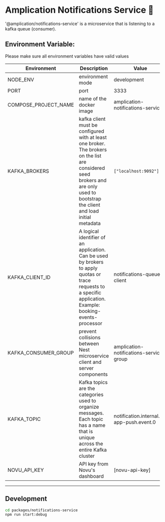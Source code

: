 # Amplication Notifications Service 🔔

'@amplication/notifications-service' is a microservice that is listening to a kafka queue (consumer).

## Environment Variable:
Please make sure all environment variables have valid values

| Environment | Description | Value       |
| ----------- | ----------- | ----------- |
| NODE_ENV | environment mode | development |
| PORT |  port | 3333 |
| COMPOSE_PROJECT_NAME | name of the docker image | amplication-notifications-service |
| KAFKA_BROKERS | kafka client must be configured with at least one broker. The brokers on the list are considered seed brokers and are only used to bootstrap the client and load initial metadata  | `["localhost:9092"]` |
| KAFKA_CLIENT_ID | A logical identifier of an application. Can be used by brokers to apply quotas or trace requests to a specific application. Example: booking-events-processor | notifications-queue-client |
| KAFKA_CONSUMER_GROUP |  prevent collisions between Nest microservice client and server components  | amplication-notifications-service-group |
| KAFKA_TOPIC | Kafka topics are the categories used to organize messages. Each topic has a name that is unique across the entire Kafka cluster  | notification.internal.in-app-push.event.0 |
| NOVU_API_KEY | API key from Novu's dashboard | [novu-api-key] |

---
## Development

```bash
cd packages/notifications-service
npm run start:debug
```